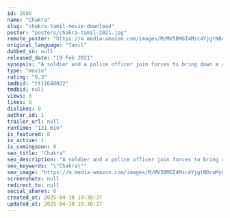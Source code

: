 ```yaml
---
id: 2886
name: "Chakra"
slug: "chakra-tamil-movie-download"
poster: "posters/chakra-tamil-2021.jpg"
remote_poster: "https://m.media-amazon.com/images/M/MV5BMGI4Mzc4YjgtNDcwMy00N2VjLTg4MjItOGNhNmRkNTQ0ZTVkXkEyXkFqcGc@._V1_SX300.jpg"
original_language: "Tamil"
dubbed_in: null
released_date: "19 Feb 2021"
synopsis: "A soldier and a police officer join forces to bring down a cyber hacker."
type: "movie"
rating: "6.3"
imdbid: "tt11640022"
tmdbid: null
views: 0
likes: 0
dislikes: 0
author_id: 1
trailer_url: null
runtime: "131 min"
is_featured: 0
is_active: 1
is_comingsoon: 0
seo_title: "Chakra"
seo_description: "A soldier and a police officer join forces to bring down a cyber hacker."
seo_keywords: "\"Chakra\""
seo_image: "https://m.media-amazon.com/images/M/MV5BMGI4Mzc4YjgtNDcwMy00N2VjLTg4MjItOGNhNmRkNTQ0ZTVkXkEyXkFqcGc@._V1_SX300.jpg"
screenshots: null
redirect_to: null
social_shares: 0
created_at: 2025-04-10 19:30:37
updated_at: 2025-04-10 19:30:37
---
```


